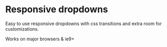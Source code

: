 # Responsive dropdowns

Easy to use responsive dropdowns with css transitions and extra room for customizations.

Works on major browsers & ie9+
